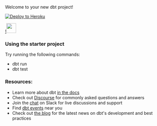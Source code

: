 Welcome to your new dbt project!

[![Deploy to Heroku](https://www.herokucdn.com/deploy/button.png)](https://heroku.com/deploy)

[!<img src="https://deploy.cloud.run/button.svg" height="32">](https://deploy.cloud.run)

### Using the starter project

Try running the following commands:
- dbt run
- dbt test


### Resources:
- Learn more about dbt [in the docs](https://docs.getdbt.com/docs/introduction)
- Check out [Discourse](https://discourse.getdbt.com/) for commonly asked questions and answers
- Join the [chat](http://slack.getdbt.com/) on Slack for live discussions and support
- Find [dbt events](https://events.getdbt.com) near you
- Check out [the blog](https://blog.getdbt.com/) for the latest news on dbt's development and best practices
